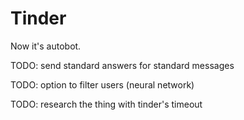 # Tinder

Now it's autobot.

TODO: send standard answers for standard messages

TODO: option to filter users (neural network)

TODO: research the thing with tinder's timeout
